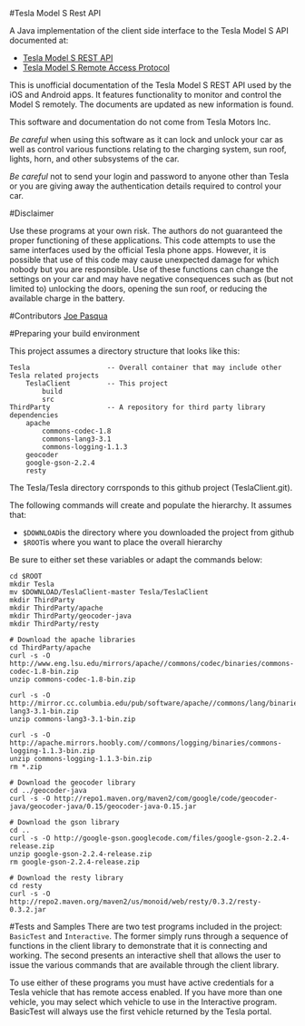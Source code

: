#Tesla Model S Rest API

A Java implementation of the client side interface to the Tesla Model S API documented at:

+	[Tesla Model S REST API](http://docs.timdorr.apiary.io/)
+	[Tesla Model S Remote Access Protocol](http://tinyurl.com/mnjyhbb)

This is unofficial documentation of the Tesla Model S REST API used by the iOS and Android apps. It features functionality to monitor and control the Model S remotely. The documents are updated as new information is found.

This software and documentation do not come from Tesla Motors Inc.

*Be careful* when using this software as it can lock and unlock your car as well as control various functions relating to the charging system, sun roof, lights, horn, and other subsystems of the car.

*Be careful* not to send your login and password to anyone other than Tesla or you are giving away the authentication details required to control your car.

#Disclaimer

Use these programs at your own risk. The authors do not guaranteed the proper functioning of these applications. This code attempts to use the same interfaces used by the official Tesla phone apps. However, it is possible that use of this code may cause unexpected damage for which nobody but you are responsible. Use of these functions can change the settings on your car and may have negative consequences such as (but not limited to) unlocking the doors, opening the sun roof, or reducing the available charge in the battery.

#Contributors
[Joe Pasqua](https://github.com/jpasqua)

#Preparing your build environment

This project assumes a directory structure that looks like this:

	Tesla					-- Overall container that may include other Tesla related projects
		TeslaClient			-- This project
			build
			src
	ThirdParty				-- A repository for third party library dependencies
		apache
			commons-codec-1.8
			commons-lang3-3.1
			commons-logging-1.1.3
		geocoder
		google-gson-2.2.4
		resty

The Tesla/Tesla directory corrsponds to this github project (TeslaClient.git). 

The following commands will create and populate the hierarchy. It assumes that:

+ <code>$DOWNLOAD</code>is the directory where you downloaded the project from github
+ <code>$ROOT</code>is where you want to place the overall hierarchy

Be sure to either set these variables or adapt the commands below:

	cd $ROOT
	mkdir Tesla
	mv $DOWNLOAD/TeslaClient-master Tesla/TeslaClient
	mkdir ThirdParty
	mkdir ThirdParty/apache
	mkdir ThirdParty/geocoder-java
	mkdir ThirdParty/resty

	# Download the apache libraries
	cd ThirdParty/apache
	curl -s -O http://www.eng.lsu.edu/mirrors/apache//commons/codec/binaries/commons-codec-1.8-bin.zip
	unzip commons-codec-1.8-bin.zip

	curl -s -O http://mirror.cc.columbia.edu/pub/software/apache//commons/lang/binaries/commons-lang3-3.1-bin.zip
	unzip commons-lang3-3.1-bin.zip

	curl -s -O http://apache.mirrors.hoobly.com//commons/logging/binaries/commons-logging-1.1.3-bin.zip
	unzip commons-logging-1.1.3-bin.zip
	rm *.zip

	# Download the geocoder library
	cd ../geocoder-java
	curl -s -O http://repo1.maven.org/maven2/com/google/code/geocoder-java/geocoder-java/0.15/geocoder-java-0.15.jar

	# Download the gson library
	cd ..
	curl -s -O http://google-gson.googlecode.com/files/google-gson-2.2.4-release.zip
	unzip google-gson-2.2.4-release.zip
	rm google-gson-2.2.4-release.zip

	# Download the resty library
	cd resty
	curl -s -O http://repo2.maven.org/maven2/us/monoid/web/resty/0.3.2/resty-0.3.2.jar

#Tests and Samples
There are two test programs included in the project: <code>BasicTest</code> and <code>Interactive</code>. The former simply runs through a sequence of functions in the client library to demonstrate that it is connecting and working. The second presents an interactive shell that allows the user to issue the various commands that are available through the client library.

To use either of these programs you must have active credentials for a Tesla vehicle that has remote access enabled. If you have more than one vehicle, you may select which vehicle to use in the Interactive program. BasicTest will always use the first vehicle returned by the Tesla portal.
